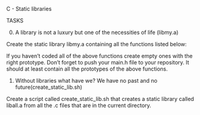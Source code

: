 C - Static libraries

TASKS

0. A library is not a luxury but one of the necessities of life (libmy.a)

Create the static library libmy.a containing all the functions listed below:

If you haven’t coded all of the above functions create empty ones with the right prototype.
Don’t forget to push your main.h file to your repository. It should at least contain all the prototypes of the above functions.

1. Without libraries what have we? We have no past and no future(create_static_lib.sh)

Create a script called create_static_lib.sh that creates a static library called liball.a from all the .c files that are in the current directory.

